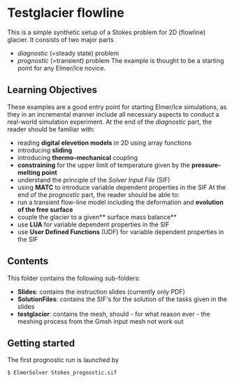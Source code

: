 # Testglacier flowline
This is a simple synthetic setup of a Stokes problem for 2D (flowline) glacier. It consists of two major parts
* *diagnostic* (=steady state) problem
* *prognostic* (=transient) problem 
The example is thought to be a starting point for any Elmer/Ice novice.

## Learning Objectives
These examples are a good entry point for starting Elmer/Ice simulations, as they in an incremental manner include all necessary aspects to conduct a real-world simulation experiment. At the end of the *diagnostic* part, the reader should be familiar with:
* reading **digital elevetion models** in 2D using array functions
* introducing **sliding**
* introducing **thermo-mechanical** coupling
* **constraining** for the upper limit of temperature given by the **pressure-melting point**
* understand the principle of the *Solver Input File* (SIF)
* using **MATC** to introduce variable dependent properties in the SIF
At the end of the *prognostic* part, the reader should be able to:
* run a transient flow-line model including the deformation and **evolution of the free surface**
* couple the glacier to a given** surface mass balance**
* use **LUA** for variable dependent properties in the SIF
* use **User Defined Functions** (UDF) for variable dependent properties in the SIF

## Contents
This folder contains the following sub-folders:
* **Slides**: contains the instruction slides (currently only PDF)
* **SolutionFiles**: contains the SIF's for the solution of the tasks given in the slides
* **testglacier**: contains the mesh, should - for what reason ever - the meshing process from the Gmsh input mesh not work out

## Getting started
The first prognostic run is launched by
```bash
$ ElmerSolver Stokes_prognostic.sif
```

